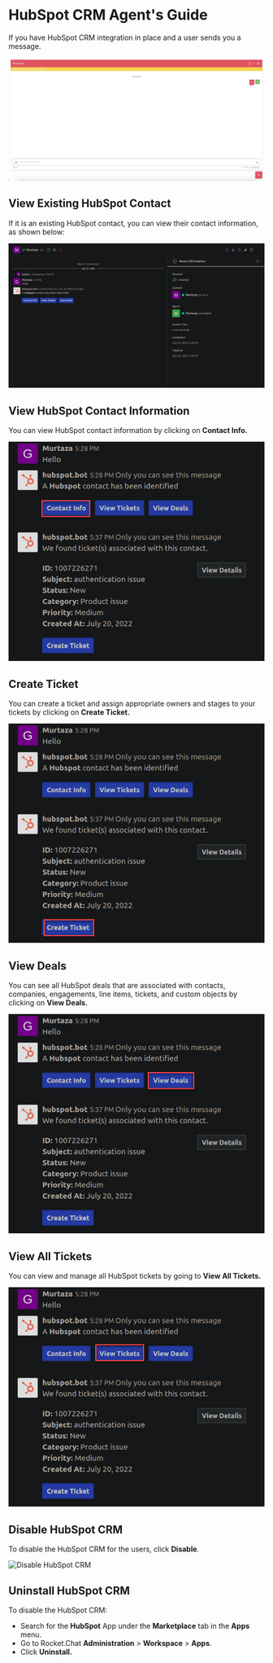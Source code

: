 # HubSpot CRM Agent's Guide

If you have HubSpot CRM integration in place and a user sends you a message.

![](<../../../../.gitbook/assets/image (474).png>)

## **View E**xisting HubSpot Contact

If it is an existing HubSpot contact, you can view their contact information, as shown below:

![Contacts](<../../../../.gitbook/assets/Existing Hubspot contact gets identified by the app.png>)

## View HubSpot Contact Information

You can view HubSpot contact information by clicking on **Contact Info.**

![Contact Info](<../../../../.gitbook/assets/View ContactInfo (1) (1) (1) (1).png>)

## Create Ticket

You can create a ticket and assign appropriate owners and stages to your tickets by clicking on **Create Ticket.**

![Create Ticket](<../../../../.gitbook/assets/Create Tickets.png>)

## **View** Deals

You can see all HubSpot deals that are associated with contacts, companies, engagements, line items, tickets, and custom objects by clicking on **View Deals.**

![View Deals](<../../../../.gitbook/assets/View Deals.png>)

## View All Tickets

You can view and manage all HubSpot tickets by going to **View All Tickets.**

![View Tickets](<../../../../.gitbook/assets/View Tickets.png>)

## Disable HubSpot CRM

To disable the HubSpot CRM for the users, click **Disable**.

![Disable HubSpot CRM](../../../../.gitbook/assets/hubspot\_disableoption.png)

## Uninstall HubSpot CRM

To disable the HubSpot CRM:

* Search for the **HubSpot** App under the **Marketplace** tab in the **Apps** menu.
* Go to Rocket.Chat **Administration** > **Workspace** > **Apps**.
* Click **Uninstall.**
